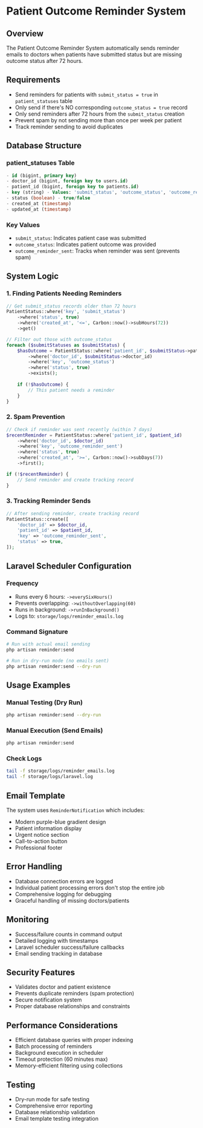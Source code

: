 # Patient Outcome Reminder System

## Overview
The Patient Outcome Reminder System automatically sends reminder emails to doctors when patients have submitted status but are missing outcome status after 72 hours.

## Requirements
- Send reminders for patients with `submit_status = true` in `patient_statuses` table
- Only send if there's NO corresponding `outcome_status = true` record
- Only send reminders after 72 hours from the `submit_status` creation
- Prevent spam by not sending more than once per week per patient
- Track reminder sending to avoid duplicates

## Database Structure

### patient_statuses Table
```sql
- id (bigint, primary key)
- doctor_id (bigint, foreign key to users.id)
- patient_id (bigint, foreign key to patients.id)
- key (string) - Values: 'submit_status', 'outcome_status', 'outcome_reminder_sent'
- status (boolean) - true/false
- created_at (timestamp)
- updated_at (timestamp)
```

### Key Values
- `submit_status`: Indicates patient case was submitted
- `outcome_status`: Indicates patient outcome was provided
- `outcome_reminder_sent`: Tracks when reminder was sent (prevents spam)

## System Logic

### 1. Finding Patients Needing Reminders
```php
// Get submit_status records older than 72 hours
PatientStatus::where('key', 'submit_status')
    ->where('status', true)
    ->where('created_at', '<=', Carbon::now()->subHours(72))
    ->get()

// Filter out those with outcome_status
foreach ($submitStatuses as $submitStatus) {
    $hasOutcome = PatientStatus::where('patient_id', $submitStatus->patient_id)
        ->where('doctor_id', $submitStatus->doctor_id)
        ->where('key', 'outcome_status')
        ->where('status', true)
        ->exists();
    
    if (!$hasOutcome) {
        // This patient needs a reminder
    }
}
```

### 2. Spam Prevention
```php
// Check if reminder was sent recently (within 7 days)
$recentReminder = PatientStatus::where('patient_id', $patient_id)
    ->where('doctor_id', $doctor_id)
    ->where('key', 'outcome_reminder_sent')
    ->where('status', true)
    ->where('created_at', '>=', Carbon::now()->subDays(7))
    ->first();

if (!$recentReminder) {
    // Send reminder and create tracking record
}
```

### 3. Tracking Reminder Sends
```php
// After sending reminder, create tracking record
PatientStatus::create([
    'doctor_id' => $doctor_id,
    'patient_id' => $patient_id,
    'key' => 'outcome_reminder_sent',
    'status' => true,
]);
```

## Laravel Scheduler Configuration

### Frequency
- Runs every 6 hours: `->everySixHours()`
- Prevents overlapping: `->withoutOverlapping(60)`
- Runs in background: `->runInBackground()`
- Logs to: `storage/logs/reminder_emails.log`

### Command Signature
```bash
# Run with actual email sending
php artisan reminder:send

# Run in dry-run mode (no emails sent)
php artisan reminder:send --dry-run
```

## Usage Examples

### Manual Testing (Dry Run)
```bash
php artisan reminder:send --dry-run
```

### Manual Execution (Send Emails)
```bash
php artisan reminder:send
```

### Check Logs
```bash
tail -f storage/logs/reminder_emails.log
tail -f storage/logs/laravel.log
```

## Email Template
The system uses `ReminderNotification` which includes:
- Modern purple-blue gradient design
- Patient information display
- Urgent notice section
- Call-to-action button
- Professional footer

## Error Handling
- Database connection errors are logged
- Individual patient processing errors don't stop the entire job
- Comprehensive logging for debugging
- Graceful handling of missing doctors/patients

## Monitoring
- Success/failure counts in command output
- Detailed logging with timestamps
- Laravel scheduler success/failure callbacks
- Email sending tracking in database

## Security Features
- Validates doctor and patient existence
- Prevents duplicate reminders (spam protection)
- Secure notification system
- Proper database relationships and constraints

## Performance Considerations
- Efficient database queries with proper indexing
- Batch processing of reminders
- Background execution in scheduler
- Timeout protection (60 minutes max)
- Memory-efficient filtering using collections

## Testing
- Dry-run mode for safe testing
- Comprehensive error reporting
- Database relationship validation
- Email template testing integration
